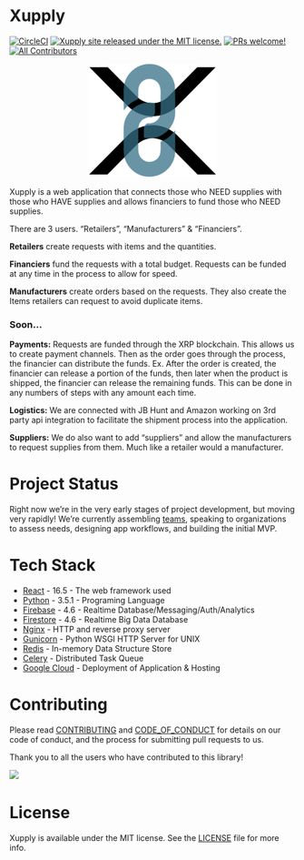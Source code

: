 # Xupply

[![CircleCI](https://circleci.com/gh/CASL-AE/supplyme-admin.svg?style=svg&circle-token=96cba64460e7ac5f2a898d06b3755b6fb9e599bc)](https://circleci.com/gh/CASL-AE/supplyme-admin)
[![Xupply site released under the MIT license.](https://img.shields.io/badge/license-MIT-blue.svg)](./LICENSE)
[![PRs welcome!](https://img.shields.io/badge/PRs-welcome-brightgreen.svg)](./CONTRIBUTING.md)
[![All Contributors](https://img.shields.io/badge/all_contributors-1-blue.svg?style=flat-square)](#contributors-)


<p align="center">
  <img height="200px" width="auto" src="public/www/img/logo.png">
</p>

Xupply is a web application that connects those who NEED supplies with those who HAVE supplies and allows financiers to fund those who NEED supplies.

There are 3 users. “Retailers”, “Manufacturers” & “Financiers”.

**Retailers** create requests with items and the quantities.

**Financiers** fund the requests with a total budget. Requests can be funded at any time in the process to allow for speed.

**Manufacturers** create orders based on the requests. They also create the Items retailers can request to avoid duplicate items.

### Soon...

**Payments:** Requests are funded through the XRP blockchain. This allows us to create payment channels. Then as the order goes through the process, the financier can distribute the funds. Ex. After the order is created, the financier can release a portion of the funds, then later when the product is shipped, the financier can release the remaining funds. This can be done in any numbers of steps with any amount each time.

**Logistics:** We are connected with JB Hunt and Amazon working on 3rd party api integration to facilitate the shipment process into the application.

**Suppliers:** We do also want to add “suppliers” and allow the manufacturers to request supplies from them. Much like a retailer would a manufacturer.


# Project Status
Right now we’re in the very early stages of project development, but moving very rapidly! We’re currently assembling [teams](https://github.com/CASL-AE/supplyme-admin/blob/master/TEAM.md), speaking to organizations to assess needs, designing app workflows, and building the initial MVP.

# Tech Stack

* [React](https://www.react.com/) - 16.5 - The web framework used
* [Python](https://www.python.org/download/releases/3.5.1/) - 3.5.1 - Programing Language
* [Firebase](https://firebase.google.com/) - 4.6 - Realtime Database/Messaging/Auth/Analytics
* [Firestore](https://firebase.google.com/docs/firestore/) - 4.6 - Realtime Big Data Database
* [Nginx](https://nginx.org/en/) - HTTP and reverse proxy server
* [Gunicorn](https://github.com/benoitc/gunicorn) - Python WSGI HTTP Server for UNIX
* [Redis](https://redis.io/) - In-memory Data Structure Store
* [Celery](https://github.com/celery/celery) - Distributed Task Queue
* [Google Cloud](https://google.com) - Deployment of Application & Hosting

# Contributing

Please read [CONTRIBUTING](CONTRIBUTING.md) and [CODE_OF_CONDUCT](https://github.com/CASL-AE/supplyme-admin/blob/master/CODE_OF_CONDUCT.md) for details on our code of conduct, and the process for submitting pull requests to us.

Thank you to all the users who have contributed to this library!

<a href="https://github.com/CASL-AE/supplyme-admin/graphs/contributors">
  <img src="https://contributors-img.firebaseapp.com/image?repo=CASL-AE/supplyme-admin" />
</a>

# License

Xupply is available under the MIT license. See the [LICENSE](LICENSE) file for more info.
